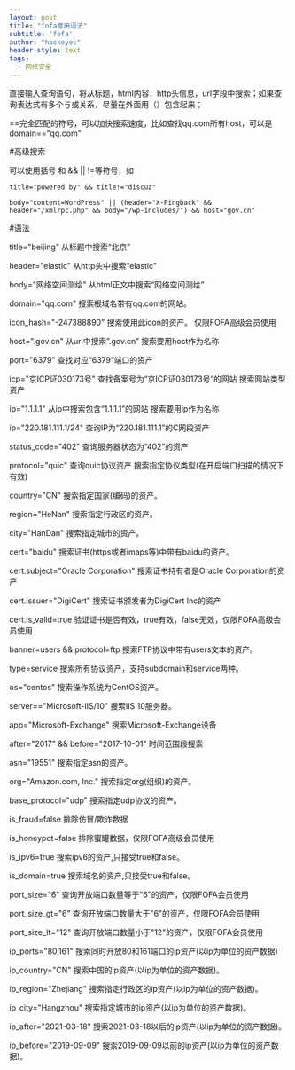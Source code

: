 ```yaml
---
layout: post
title: "fofa常用语法"
subtitle: 'fofa'
author: "hackeyes"
header-style: text
tags:
  - 网络安全
---
```


直接输入查询语句，将从标题，html内容，http头信息，url字段中搜索；如果查询表达式有多个与或关系，尽量在外面用（）包含起来；

==完全匹配的符号，可以加快搜索速度，比如查找qq.com所有host，可以是domain=="qq.com"

#高级搜索

可以使用括号 和 && || !=等符号，如 

```
title="powered by" && title!="discuz" 

body="content=WordPress" || (header="X-Pingback" && header="/xmlrpc.php" && body="/wp-includes/") && host="gov.cn"
```





#语法

title="beijing"                  从标题中搜索“北京”

header="elastic"                 从http头中搜索“elastic”

body="网络空间测绘"                从html正文中搜索“网络空间测绘”

domain="qq.com"                  搜索根域名带有qq.com的网站。

icon_hash="-247388890"           搜索使用此icon的资产。    仅限FOFA高级会员使用

host=".gov.cn"                   从url中搜索”.gov.cn”    搜索要用host作为名称

port="6379"                      查找对应“6379”端口的资产

icp="京ICP证030173号"             查找备案号为“京ICP证030173号”的网站      搜索网站类型资产

ip="1.1.1.1"                     从ip中搜索包含“1.1.1.1”的网站           搜索要用ip作为名称

ip="220.181.111.1/24"            查询IP为“220.181.111.1”的C网段资产

status_code="402"                查询服务器状态为“402”的资产

protocol="quic"                  查询quic协议资产       搜索指定协议类型(在开启端口扫描的情况下有效)

country="CN"                     搜索指定国家(编码)的资产。

region="HeNan"                   搜索指定行政区的资产。

city="HanDan"                    搜索指定城市的资产。

cert="baidu"                     搜索证书(https或者imaps等)中带有baidu的资产。

cert.subject="Oracle Corporation"    搜索证书持有者是Oracle Corporation的资产

cert.issuer="DigiCert"               搜索证书颁发者为DigiCert Inc的资产

cert.is_valid=true                   验证证书是否有效，true有效，false无效，仅限FOFA高级会员使用

banner=users && protocol=ftp         搜索FTP协议中带有users文本的资产。

type=service                         搜索所有协议资产，支持subdomain和service两种。

os="centos"                          搜索操作系统为CentOS资产。

server=="Microsoft-IIS/10"           搜索IIS 10服务器。

app="Microsoft-Exchange"             搜索Microsoft-Exchange设备

after="2017" && before="2017-10-01"  时间范围段搜索

asn="19551"                          搜索指定asn的资产。

org="Amazon.com, Inc."               搜索指定org(组织)的资产。

base_protocol="udp"                  搜索指定udp协议的资产。

is_fraud=false                       排除仿冒/欺诈数据

is_honeypot=false                    排除蜜罐数据，仅限FOFA高级会员使用

is_ipv6=true                         搜索ipv6的资产,只接受true和false。

is_domain=true                       搜索域名的资产,只接受true和false。

port_size="6"                        查询开放端口数量等于"6"的资产，仅限FOFA会员使用

port_size_gt="6"                     查询开放端口数量大于"6"的资产，仅限FOFA会员使用

port_size_lt="12"                    查询开放端口数量小于"12"的资产，仅限FOFA会员使用

ip_ports="80,161"                    搜索同时开放80和161端口的ip资产(以ip为单位的资产数据)

ip_country="CN"                      搜索中国的ip资产(以ip为单位的资产数据)。

ip_region="Zhejiang"                 搜索指定行政区的ip资产(以ip为单位的资产数据)。

ip_city="Hangzhou"                   搜索指定城市的ip资产(以ip为单位的资产数据)。

ip_after="2021-03-18"                搜索2021-03-18以后的ip资产(以ip为单位的资产数据)。

ip_before="2019-09-09"               搜索2019-09-09以前的ip资产(以ip为单位的资产数据)。